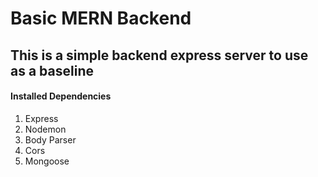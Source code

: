 # Basic MERN Backend

## This is a simple backend express server to use as a baseline

#### Installed Dependencies
1. Express
1. Nodemon
1. Body Parser
1. Cors
1. Mongoose
